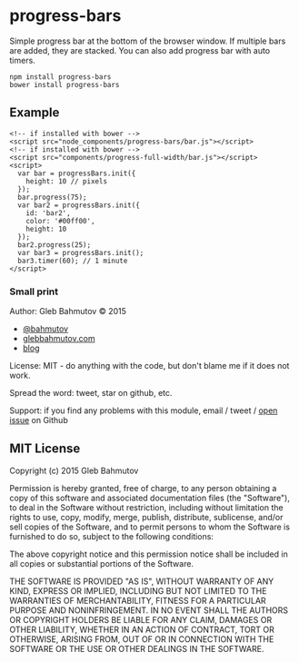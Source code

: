 # progress-bars

Simple progress bar at the bottom of the browser window. If multiple
bars are added, they are stacked. You can also add progress bar with
auto timers.

    npm install progress-bars
    bower install progress-bars

## Example

    <!-- if installed with bower -->
    <script src="node_components/progress-bars/bar.js"></script>
    <!-- if installed with bower -->
    <script src="components/progress-full-width/bar.js"></script>
    <script>
      var bar = progressBars.init({
        height: 10 // pixels
      });
      bar.progress(75);
      var bar2 = progressBars.init({
        id: 'bar2',
        color: '#00ff00',
        height: 10
      });
      bar2.progress(25);
      var bar3 = progressBars.init();
      bar3.timer(60); // 1 minute
    </script>

### Small print

Author: Gleb Bahmutov &copy; 2015

* [@bahmutov](https://twitter.com/bahmutov)
* [glebbahmutov.com](http://glebbahmutov.com)
* [blog](http://glebbahmutov.com/blog/)

License: MIT - do anything with the code, but don't blame me if it does not work.

Spread the word: tweet, star on github, etc.

Support: if you find any problems with this module, email / tweet /
[open issue](https://github.com/bahmutov/progress-bars/issues) on Github

## MIT License

Copyright (c) 2015 Gleb Bahmutov

Permission is hereby granted, free of charge, to any person
obtaining a copy of this software and associated documentation
files (the "Software"), to deal in the Software without
restriction, including without limitation the rights to use,
copy, modify, merge, publish, distribute, sublicense, and/or sell
copies of the Software, and to permit persons to whom the
Software is furnished to do so, subject to the following
conditions:

The above copyright notice and this permission notice shall be
included in all copies or substantial portions of the Software.

THE SOFTWARE IS PROVIDED "AS IS", WITHOUT WARRANTY OF ANY KIND,
EXPRESS OR IMPLIED, INCLUDING BUT NOT LIMITED TO THE WARRANTIES
OF MERCHANTABILITY, FITNESS FOR A PARTICULAR PURPOSE AND
NONINFRINGEMENT. IN NO EVENT SHALL THE AUTHORS OR COPYRIGHT
HOLDERS BE LIABLE FOR ANY CLAIM, DAMAGES OR OTHER LIABILITY,
WHETHER IN AN ACTION OF CONTRACT, TORT OR OTHERWISE, ARISING
FROM, OUT OF OR IN CONNECTION WITH THE SOFTWARE OR THE USE OR
OTHER DEALINGS IN THE SOFTWARE.

